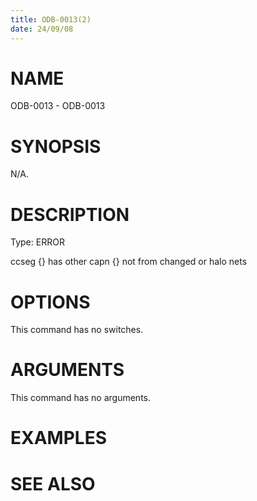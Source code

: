 ```yaml
---
title: ODB-0013(2)
date: 24/09/08
---
```


# NAME

ODB-0013 - ODB-0013

# SYNOPSIS

N/A.

# DESCRIPTION

Type: ERROR

ccseg {} has other capn {} not from changed or halo nets

# OPTIONS

This command has no switches.

# ARGUMENTS

This command has no arguments.

# EXAMPLES

# SEE ALSO
